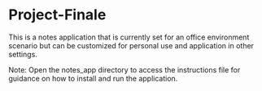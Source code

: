 # Project-Finale
This is a notes application that is currently set for an office environment scenario but can be customized for personal use and application in other settings.

Note: Open the notes_app directory to access the instructions file for guidance on how to install and run the application.
